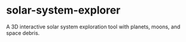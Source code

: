 # solar-system-explorer
A 3D interactive solar system exploration tool with planets, moons, and space debris.
